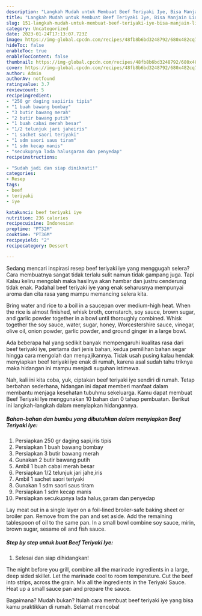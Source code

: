 ```yaml
---
description: "Langkah Mudah untuk Membuat Beef Teriyaki Iye, Bisa Manjain Lidah"
title: "Langkah Mudah untuk Membuat Beef Teriyaki Iye, Bisa Manjain Lidah"
slug: 151-langkah-mudah-untuk-membuat-beef-teriyaki-iye-bisa-manjain-lidah
category: Uncategorized
date: 2023-01-24T17:13:07.723Z
image: https://img-global.cpcdn.com/recipes/48fb8b6bd3248792/680x482cq70/beef-teriyaki-iye-foto-resep-utama.jpg
hideToc: false
enableToc: true
enableTocContent: false
thumbnail: https://img-global.cpcdn.com/recipes/48fb8b6bd3248792/680x482cq70/beef-teriyaki-iye-foto-resep-utama.jpg
cover: https://img-global.cpcdn.com/recipes/48fb8b6bd3248792/680x482cq70/beef-teriyaki-iye-foto-resep-utama.jpg
author: Admin
authorAv: notfound
ratingvalue: 3.7
reviewcount: 5
recipeingredient:
- "250 gr daging sapiiris tipis"
- "1 buah bawang bombay"
- "3 butir bawang merah"
- "2 butir bawang putih"
- "1 buah cabai merah besar"
- "1/2 telunjuk jari jaheiris"
- "1 sachet saori teriyaki"
- "1 sdm saori saus tiram"
- "1 sdm kecap manis"
- "secukupnya lada halusgaram dan penyedap"
recipeinstructions:

- "Sudah jadi dan siap dinikmati!"
categories:
- Resep
tags:
- beef
- teriyaki
- iye

katakunci: beef teriyaki iye 
nutrition: 236 calories
recipecuisine: Indonesian
preptime: "PT32M"
cooktime: "PT36M"
recipeyield: "2"
recipecategory: Dessert

---
```



Sedang mencari inspirasi resep beef teriyaki iye yang menggugah selera? Cara membuatnya sangat tidak terlalu sulit namun tidak gampang juga. Tapi Kalau keliru mengolah maka hasilnya akan hambar dan justru cenderung tidak enak. Padahal beef teriyaki iye yang enak seharusnya mempunyai aroma dan cita rasa yang mampu memancing selera kita.


Bring water and rice to a boil in a saucepan over medium-high heat. When the rice is almost finished, whisk broth, cornstarch, soy sauce, brown sugar, and garlic powder together in a bowl until thoroughly combined. Whisk together the soy sauce, water, sugar, honey, Worcestershire sauce, vinegar, olive oil, onion powder, garlic powder, and ground ginger in a large bowl.

Ada beberapa hal yang sedikit banyak mempengaruhi kualitas rasa dari beef teriyaki iye, pertama dari jenis bahan, kedua pemilihan bahan segar hingga cara mengolah dan menyajikannya. Tidak usah pusing kalau hendak menyiapkan beef teriyaki iye enak di rumah, karena asal sudah tahu triknya maka hidangan ini mampu menjadi suguhan istimewa.


Nah, kali ini kita coba, yuk, ciptakan beef teriyaki iye sendiri di rumah. Tetap berbahan sederhana, hidangan ini dapat memberi manfaat dalam membantu menjaga kesehatan tubuhmu sekeluarga. Kamu dapat membuat Beef Teriyaki Iye menggunakan 10 bahan dan 0 tahap pembuatan. Berikut ini langkah-langkah dalam menyiapkan hidangannya.

<!--inarticleads1-->

##### Bahan-bahan dan bumbu yang dibutuhkan dalam menyiapkan Beef Teriyaki Iye:

1. Persiapkan 250 gr daging sapi,iris tipis
1. Persiapkan 1 buah bawang bombay
1. Persiapkan 3 butir bawang merah
1. Gunakan 2 butir bawang putih
1. Ambil 1 buah cabai merah besar
1. Persiapkan 1/2 telunjuk jari jahe,iris
1. Ambil 1 sachet saori teriyaki
1. Gunakan 1 sdm saori saus tiram
1. Persiapkan 1 sdm kecap manis
1. Persiapkan secukupnya lada halus,garam dan penyedap


Lay meat out in a single layer on a foil-lined broiler-safe baking sheet or broiler pan. Remove from the pan and set aside. Add the remaining tablespoon of oil to the same pan. In a small bowl combine soy sauce, mirin, brown sugar, sesame oil and fish sauce. 

<!--inarticleads2-->

##### Step by step untuk buat Beef Teriyaki Iye:


1. Selesai dan siap dihidangkan!

The night before you grill, combine all the marinade ingredients in a large, deep sided skillet. Let the marinade cool to room temperature. Cut the beef into strips, across the grain. Mix all the ingredients in the Teriyaki Sauce. Heat up a small sauce pan and prepare the sauce. 

Bagaimana? Mudah bukan? Itulah cara membuat beef teriyaki iye yang bisa kamu praktikkan di rumah. Selamat mencoba!
